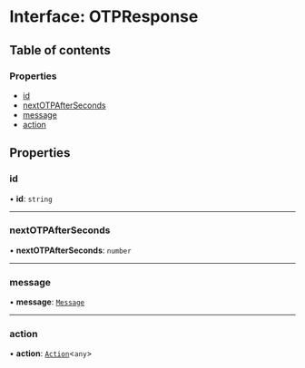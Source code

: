 # Interface: OTPResponse

## Table of contents

### Properties

- [id](OTPResponse.md#id)
- [nextOTPAfterSeconds](OTPResponse.md#nextotpafterseconds)
- [message](OTPResponse.md#message)
- [action](OTPResponse.md#action)

## Properties

### id

• **id**: `string`

___

### nextOTPAfterSeconds

• **nextOTPAfterSeconds**: `number`

___

### message

• **message**: [`Message`](Message.md)

___

### action

• **action**: [`Action`](Action.md)\<`any`\>
